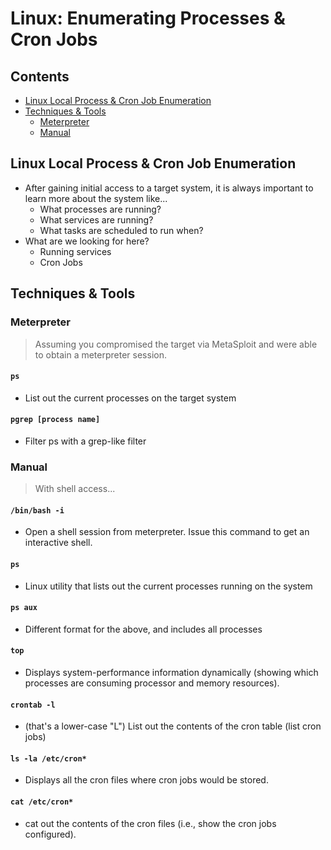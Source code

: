 # Linux: Enumerating Processes & Cron Jobs

## Contents
- [Linux Local Process & Cron Job Enumeration](#linux-local-process--cron-job-enumeration)
- [Techniques & Tools](#techniques--tools)
  - [Meterpreter](#meterpreter)
  - [Manual](#manual)
 
## Linux Local Process & Cron Job Enumeration
- After gaining initial access to a target system, it is always important to learn more about the system like...
  - What processes are running?
  - What services are running?
  - What tasks are scheduled to run when?
- What are we looking for here?
  - Running services
  - Cron Jobs
 
## Techniques & Tools

### Meterpreter
> Assuming you compromised the target via MetaSploit and were able to obtain a meterpreter session.

#### `ps`
- List out the current processes on the target system

#### `pgrep [process name]`
- Filter ps with a grep-like filter

### Manual
> With shell access...

#### `/bin/bash -i`
- Open a shell session from meterpreter. Issue this command to get an interactive shell.

#### `ps`
- Linux utility that lists out the current processes running on the system

#### `ps aux`
- Different format for the above, and includes all processes

#### `top`
- Displays system-performance information dynamically (showing which processes are consuming processor and memory resources).

#### `crontab -l`
- (that's a lower-case "L") List out the contents of the cron table (list cron jobs)

#### `ls -la /etc/cron*`
- Displays all the cron files where cron jobs would be stored. 

#### `cat /etc/cron*`
- cat out the contents of the cron files (i.e., show the cron jobs configured).

